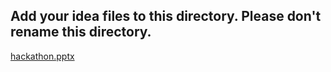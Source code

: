 ## Add your idea files to this directory. Please don't rename this directory.
[hackathon.pptx](https://github.com/saranya-333/HACKATHON/files/9599719/hackathon.pptx)
